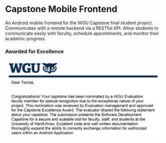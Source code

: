 # Capstone Mobile Frontend
An Android mobile frontend for the WGU Capstone final student project. Communicates with a remote
backend via a RESTful API. Allow students to communicate easily with faculty, schedule appointments,
and monitor their academic progress.

### Awarded for Excellence
![WGU Excellence award](award.jpg)